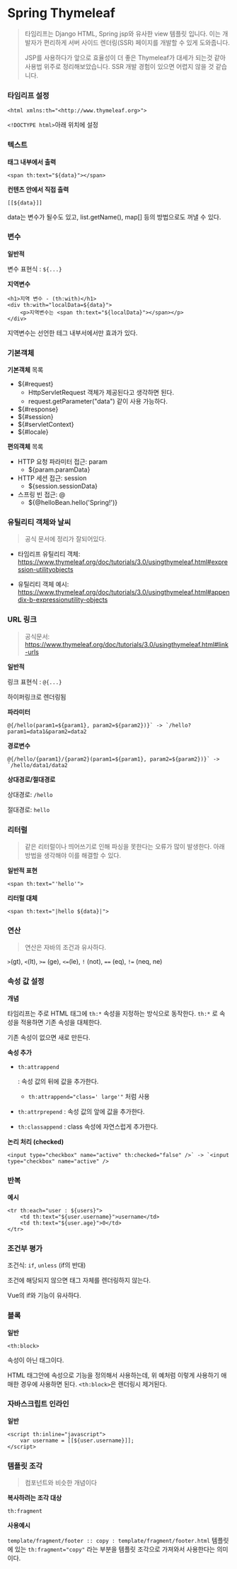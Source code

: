 # Spring Thymeleaf

> 타임리프는 Django HTML, Spring jsp와 유사한 view 템플릿 입니다. 이는 개발자가 편리하게 서버 사이드 렌더링(SSR) 페이지를 개발할 수 있게 도와줍니다. 
>
> JSP를 사용하다가 앞으로 효율성이 더 좋은 Thymeleaf가 대세가 되는것 같아 사용법 위주로 정리해보았습니다. SSR 개발 경험이 있으면 어렵지 않을 것 같습니다.



### **타임리프 설정**

```
<html xmlns:th="<http://www.thymeleaf.org>">
```

`<!DOCTYPE html>`아래 위치에 설정

### **텍스트**

**태그 내부에서 출력**

```
<span th:text="${data}"></span>
```

**컨텐츠 안에서 직접 출력**

```
[[${data}]]
```

data는 변수가 될수도 있고, list.getName(), map[] 등의 방법으로도 꺼낼 수 있다.

### **변수**

**일반적**

변수 표현식 : `${...}`

**지역변수**

```
<h1>지역 변수 - (th:with)</h1>
<div th:with="localData=${data}">
    <p>지역변수는 <span th:text="${localData}"></span></p>
</div>
```

지역변수는 선언한 테그 내부서에서만 효과가 있다.

### **기본객체**

**기본객체** 목록

- ${#request}
  - HttpServletRequest 객체가 제공된다고 생각하면 된다.
  - request.getParameter("data") 같이 사용 가능하다.
- ${#response}
- ${#session}
- ${#servletContext}
- ${#locale}

**편의객체** 목록

- HTTP 요청 파라미터 접근: param
  - ${param.paramData}
- HTTP 세션 접근: session
  - ${session.sessionData}
- 스프링 빈 접근: @
  - ${@helloBean.hello('Spring!')}

### **유틸리티 객체와 날씨**

> 공식 문서에 정리가 잘되어있다.

- 타임리프 유틸리티 객체: https://www.thymeleaf.org/doc/tutorials/3.0/usingthymeleaf.html#expression-utilityobjects

- 유틸리티 객체 예시: https://www.thymeleaf.org/doc/tutorials/3.0/usingthymeleaf.html#appendix-b-expressionutility-objects

### **URL 링크**

> 공식문서: https://www.thymeleaf.org/doc/tutorials/3.0/usingthymeleaf.html#link-urls

**일반적**

링크 표현식 : `@{...}`

하이퍼링크로 렌더링됨

**파라미터**

```
@{/hello(param1=${param1}, param2=${param2})}` -> `/hello?param1=data1&param2=data2
```

**경로변수**

```
@{/hello/{param1}/{param2}(param1=${param1}, param2=${param2})}` -> `/hello/data1/data2
```

**상대경로/절대경로**

상대경로: `/hello`

절대경로: `hello`

### **리터럴**

> 같은 리터럴이나 띄어쓰기로 인해 파싱을 못한다는 오류가 많이 발생한다. 아래 방법을 생각해야 이를 해결할 수 있다.

**일반적 표현**

```
<span th:text="'hello'">
```

**리터럴 대체**

```
<span th:text="|hello ${data}|">
```

### **연산**

> 연산은 자바의 조건과 유사하다.

`>`(gt), `<`(lt), `>=` (ge), `<=`(le), `!` (not), `==` (eq), `!=` (neq, ne)

### **속성 값 설정**

**개념**

타임리프는 주로 HTML 태그에 `th:*` 속성을 지정하는 방식으로 동작한다. `th:*` 로 속성을 적용하면 기존 속성을 대체한다.

기존 속성이 없으면 새로 만든다.

**속성 추가**

- ```
  th:attrappend
  ```

   : 속성 값의 뒤에 값을 추가한다.

  - `th:attrappend="class=' large'"` 처럼 사용

- `th:attrprepend` : 속성 값의 앞에 값을 추가한다.

- `th:classappend` : class 속성에 자연스럽게 추가한다.

**논리 처리 (checked)**

```
<input type="checkbox" name="active" th:checked="false" />` -> `<input type="checkbox" name="active" />
```

### **반복**

**예시**

```
<tr th:each="user : ${users}">
    <td th:text="${user.username}">username</td>
    <td th:text="${user.age}">0</td>
</tr>
```

### **조건부 평가**

조건식: `if`, `unless` (if의 반대)

조건에 해당되지 않으면 태그 자체를 렌더링하지 않는다.

Vue의 if와 기능이 유사하다.

### **블록**

**일반**

```
<th:block>
```

속성이 아닌 태그이다.

HTML 태그안에 속성으로 기능을 정의해서 사용하는데, 위 예처럼 이렇게 사용하기 애매한 경우에 사용하면 된다. `<th:block>`은 렌더링시 제거된다.

### **자바스크립트 인라인**

**일반**

```
<script th:inline="javascript">
    var username = [[${user.username}]];
</script>
```

### **템플릿 조각**

> 컴포넌트와 비슷한 개념이다

**복사하려는 조각 대상**

```
th:fragment
```

**사용예시**

`template/fragment/footer :: copy : template/fragment/footer.html` 템플릿에 있는 `th:fragment="copy"` 라는 부분을 템플릿 조각으로 가져와서 사용한다는 의미이다.
